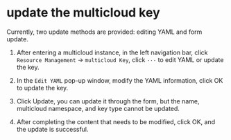 # update the multicloud key

Currently, two update methods are provided: editing YAML and form update.

1. After entering a multicloud instance, in the left navigation bar, click `Resource Management` -> `multicloud Key`, click `···` to edit YAML or update the key.

    <!--screenshot-->

2. In the `Edit YAML` pop-up window, modify the YAML information, click OK to update the key.

    <!--screenshot-->

3. Click Update, you can update it through the form, but the name, multicloud namespace, and key type cannot be updated.

    <!--screenshot-->

4. After completing the content that needs to be modified, click OK, and the update is successful.